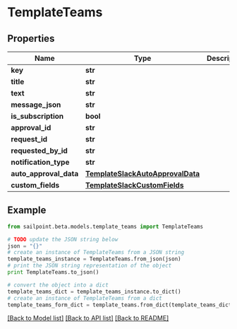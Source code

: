 # TemplateTeams


## Properties

Name | Type | Description | Notes
------------ | ------------- | ------------- | -------------
**key** | **str** |  | [optional] 
**title** | **str** |  | [optional] 
**text** | **str** |  | [optional] 
**message_json** | **str** |  | [optional] 
**is_subscription** | **bool** |  | [optional] 
**approval_id** | **str** |  | [optional] 
**request_id** | **str** |  | [optional] 
**requested_by_id** | **str** |  | [optional] 
**notification_type** | **str** |  | [optional] 
**auto_approval_data** | [**TemplateSlackAutoApprovalData**](TemplateSlackAutoApprovalData.md) |  | [optional] 
**custom_fields** | [**TemplateSlackCustomFields**](TemplateSlackCustomFields.md) |  | [optional] 

## Example

```python
from sailpoint.beta.models.template_teams import TemplateTeams

# TODO update the JSON string below
json = "{}"
# create an instance of TemplateTeams from a JSON string
template_teams_instance = TemplateTeams.from_json(json)
# print the JSON string representation of the object
print TemplateTeams.to_json()

# convert the object into a dict
template_teams_dict = template_teams_instance.to_dict()
# create an instance of TemplateTeams from a dict
template_teams_form_dict = template_teams.from_dict(template_teams_dict)
```
[[Back to Model list]](../README.md#documentation-for-models) [[Back to API list]](../README.md#documentation-for-api-endpoints) [[Back to README]](../README.md)


